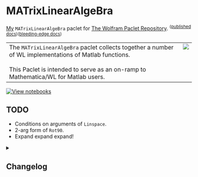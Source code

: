 # MATrixLinearAlgeBra
[My](https://resources.wolframcloud.com/publishers/resources?PublisherID=TheRealCStover) `MATrixLinearAlgeBra` paclet for [The Wolfram Paclet Repository](https://resources.wolframcloud.com/PacletRepository). <sup>([published docs]())</sup><sup>([bleeding-edge docs](https://www.wolframcloud.com/obj/chaz0014/DeployedResources/Paclet/TheRealCStover/MATrixLinearAlgeBra/))</sup>

<table>
  <tr>
    <td valign = "top">
      The <code>MATrixLinearAlgeBra</code> paclet collects together a number of WL implementations of Matlab functions.
      <br><br>
      This Paclet is intended to serve as an on-ramp to Mathematica/WL for Matlab users.
    </td>
    <td valign = "top">
      <img src = "https://github.com/stoverc/Matlab/blob/main/img/logo2.png">
    </td>
  </tr>
</table>

[![View notebooks](https://wolfr.am/HAAhzkRq)](https://wolfr.am/17EzQ1JW1)
 
## TODO
* Conditions on arguments of <code>Linspace</code>.
* 2-arg form of <code>Rot90</code>.
* Expand expand expand!

<details>
<summary><h2>Changelog</h2></summary>
  <details>
  <summary><h4>21 Sep 2022</h4></summary>
  <ol>
    <li>Renamed from <code>Matlab</code> to <code>MATrixLinearAlgeBra</code> per <a href = "https://resources.wolframcloud.com/publishers/resources?PublisherID=Bob">@Bob Sandheinrich</a>'s suggestion. Thanks, Bob!</li>
    <li>Published v1.0.0 in the paclet repo: (<a href = "">link</a>)
  </ol>
  </details>
  <details>
  <summary><h4>20 Sep 2022</h4></summary>
  <ol>
    <li>Later, made a (very sparse) main guide page.</li>
    <li>Initial commit. This version contains definitions four functions plus some skeleton documentation for each. Much more fleshing out is needed.</li>
  </ol>
  </details>
</details>
